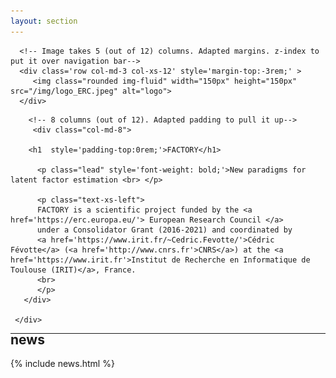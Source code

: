 ```yaml
---
layout: section
---
```

<section id="logo" class="container" style='padding-top:0rem; margin-top:-0rem;'>

	  <!-- Image takes 5 (out of 12) columns. Adapted margins. z-index to put it over navigation bar-->
      <div class='row col-md-3 col-xs-12' style='margin-top:-3rem;' >
         <img class="rounded img-fluid" width="150px" height="150px"  src="/img/logo_ERC.jpeg" alt="logo">
      </div>
      
</section>

<section id="main" class="container" style='padding-top:0rem; margin-top:-0rem;'>
       <div class="row flex-items-xs-center flex-items-md-center text-xs-center text-md-center">

		<!-- 8 columns (out of 12). Adapted padding to pull it up-->
         <div class="col-md-8">

        <h1  style='padding-top:0rem;'>FACTORY</h1>
	
          <p class="lead" style='font-weight: bold;'>New paradigms for latent factor estimation <br> </p>

          <p class="text-xs-left">
		  FACTORY is a scientific project funded by the <a href='https://erc.europa.eu/'> European Research Council </a>
		  under a Consolidator Grant (2016-2021) and coordinated by 
		  <a href='https://www.irit.fr/~Cedric.Fevotte/'>Cédric Févotte</a> (<a href='http://www.cnrs.fr'>CNRS</a>) at the <a href='https://www.irit.fr'>Institut de Recherche en Informatique de Toulouse (IRIT)</a>, France.		  
		  <br>		  
	      </p>
       </div>
    
     </div>
</section>

---

<section id="news" class="container" style='padding-top:0rem; margin-top:-2rem;'>
<div class="row text-xs-center text-md-center">
  <div class="col-xs">
    <h1>news</h1>
  </div>
</div>
{% include news.html %}
</section>

